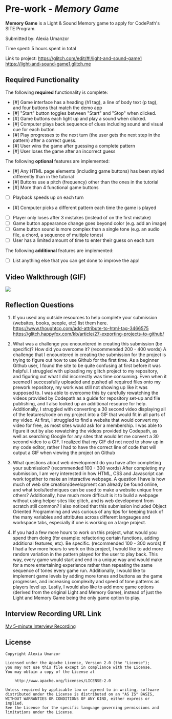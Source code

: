 # Pre-work - *Memory Game*

**Memory Game** is a Light & Sound Memory game to apply for CodePath's SITE Program. 

Submitted by: Alexia Umanzor 

Time spent: 5 hours spent in total

Link to project: https://glitch.com/edit/#!/light-and-sound-game1
https://light-and-sound-game1.glitch.me

## Required Functionality

The following **required** functionality is complete:

* [#] Game interface has a heading (h1 tag), a line of body text (p tag), and four buttons that match the demo app
* [#] "Start" button toggles between "Start" and "Stop" when clicked. 
* [#] Game buttons each light up and play a sound when clicked. 
* [#] Computer plays back sequence of clues including sound and visual cue for each button
* [#] Play progresses to the next turn (the user gets the next step in the pattern) after a correct guess. 
* [#] User wins the game after guessing a complete pattern
* [#] User loses the game after an incorrect guess

The following **optional** features are implemented:

* [#] Any HTML page elements (including game buttons) has been styled differently than in the tutorial
* [#] Buttons use a pitch (frequency) other than the ones in the tutorial
* [#] More than 4 functional game buttons
* [ ] Playback speeds up on each turn
* [#] Computer picks a different pattern each time the game is played
* [ ] Player only loses after 3 mistakes (instead of on the first mistake)
* [ ] Game button appearance change goes beyond color (e.g. add an image)
* [ ] Game button sound is more complex than a single tone (e.g. an audio file, a chord, a sequence of multiple tones)
* [ ] User has a limited amount of time to enter their guess on each turn

The following **additional** features are implemented:

- [ ] List anything else that you can get done to improve the app!

## Video Walkthrough (GIF)
![](https://i.imgur.com/W1RiNbw.gif)


## Reflection Questions
1. If you used any outside resources to help complete your submission (websites, books, people, etc) list them here. 
https://www.thoughtco.com/add-attribute-to-html-tag-3466575
https://glitch.happyfox.com/kb/article/27-exporting-projects-to-github/

2. What was a challenge you encountered in creating this submission (be specific)? How did you overcome it? (recommended 200 - 400 words) 
A challenge that I encountered in creating the submission for the project is trying to figure out how to use Github for the first time. As a beginner Github user, I found the site to be quite confusing at first before it was helpful. I struggled with uploading my glitch project to my repository, and figuring out what I did incorrectly was time consuming. Even when it seemed I successfully uploaded and pushed all required files onto my prework repository, my work was still not showing up like it was supposed to. I was able to overcome this by carefully rewatching the videos provided by Codepath as a guide for repository set-up and file publishing, and I also looked up an additional resource for help.
Additionally, I struggled with converting a 30 second video displaying all of the features/code on my project into a GIF that would fit in all parts of my video. At first, I struggled to find a website that would convert my video for free, as most sites would ask for a membership. I was able to figure it out by also rewatching the videos provided by Codepath, as well as searching Google for any sites that would let me convert a 30 second video to a GIF. I realized that my GIF did not need to show up in my code editor, rather I had to have the correct line of code that will output a GIF when viewing the project on Github

3. What questions about web development do you have after completing your submission? (recommended 100 - 300 words) 
After completing my submission, I am very interested in how HTML, CSS and Javascript can work together to make an interactive webpage. A question I have is how much of web site creation/development can already be found online, and what tools/techniques can be used to make a website unique from others? Additionally, how much more difficult is it to build a webpage without using helper sites like glitch, and is web development from scratch still common? I also noticed that this submission included Object Oriented Programming and was curious of any tips for keeping track of the many variables and attributes across different langauges and workspace tabs, especially if one is working on a large project.

4. If you had a few more hours to work on this project, what would you spend them doing (for example: refactoring certain functions, adding additional features, etc). Be specific. (recommended 100 - 300 words) 
If I had a few more hours to work on this project, I would like to add more random variation in the pattern played for the user to play back. This way, every game would start and end in a unique way and would make for a more entertaining experience rather than repeating the same sequence of tones every game run. Additionally, I would like to implement game levels by adding more tones and buttons as the game progresses, and increasing complexity and speed of tone patterns as players level up. Lastly, I would also like to add more game options (derived from the original Light and Memory Game), instead of just the Light and Memory Game being the only game option to play. 



## Interview Recording URL Link

[My 5-minute Interview Recording](your-link-here)


## License

    Copyright Alexia Umanzor 

    Licensed under the Apache License, Version 2.0 (the "License");
    you may not use this file except in compliance with the License.
    You may obtain a copy of the License at

        http://www.apache.org/licenses/LICENSE-2.0

    Unless required by applicable law or agreed to in writing, software
    distributed under the License is distributed on an "AS IS" BASIS,
    WITHOUT WARRANTIES OR CONDITIONS OF ANY KIND, either express or implied.
    See the License for the specific language governing permissions and
    limitations under the License.